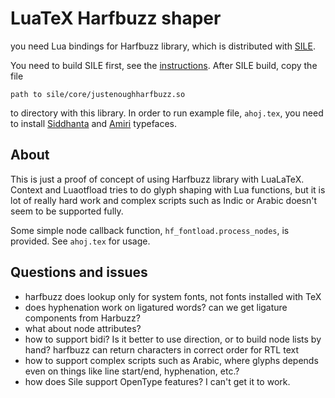 # LuaTeX Harfbuzz shaper

you need Lua bindings for Harfbuzz library, which is distributed with [SILE](http://www.sile-typesetter.org/index.html). 

You need to build SILE first, see the [instructions](https://github.com/simoncozens/sile#getting-and-installing). After SILE build, copy the file

    path to sile/core/justenoughharfbuzz.so

to directory with this library. In order to run example file, `ahoj.tex`, you
need to install
[Siddhanta](http://svayambhava.blogspot.cz/p/siddhanta-devanagariunicode-open-type.html) 
and [Amiri](http://www.amirifont.org/)
typefaces.

## About

This is just a proof of concept of using Harfbuzz library with LuaLaTeX.
Context and Luaotfload tries to do glyph shaping with Lua functions, but it is
lot of really hard work and complex scripts such as Indic or Arabic doesn't
seem to be supported fully. 

Some simple node callback function, `hf_fontload.process_nodes`, is provided.
See `ahoj.tex` for usage.

## Questions and issues

- harfbuzz does lookup only for system fonts, not fonts installed with TeX
- does hyphenation work on ligatured words? can we get ligature components from
  Harbuzz?
- what about node attributes? 
- how to support bidi? Is it better to use direction, or to build node lists by
  hand? harfbuzz can return characters in correct order for RTL text
- how to support complex scripts such as Arabic, where glyphs depends even on
  things like line start/end, hyphenation, etc.?
- how does Sile support OpenType features? I can't get it to work.
